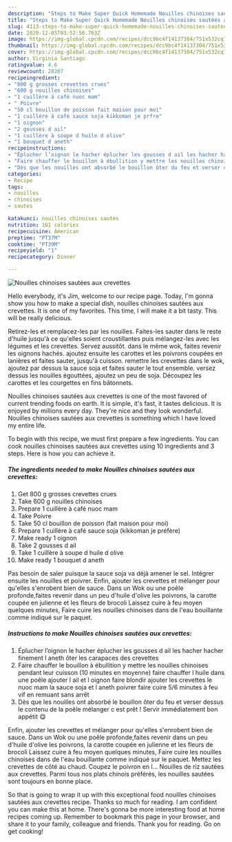 ```yaml
---
description: "Steps to Make Super Quick Homemade Nouilles chinoises sautées aux crevettes"
title: "Steps to Make Super Quick Homemade Nouilles chinoises sautées aux crevettes"
slug: 4113-steps-to-make-super-quick-homemade-nouilles-chinoises-sautees-aux-crevettes
date: 2020-12-05T03:52:50.763Z
image: https://img-global.cpcdn.com/recipes/dcc9bc4f14137304/751x532cq70/nouilles-chinoises-sautees-aux-crevettes-photo-principale-de-la-recette.jpg
thumbnail: https://img-global.cpcdn.com/recipes/dcc9bc4f14137304/751x532cq70/nouilles-chinoises-sautees-aux-crevettes-photo-principale-de-la-recette.jpg
cover: https://img-global.cpcdn.com/recipes/dcc9bc4f14137304/751x532cq70/nouilles-chinoises-sautees-aux-crevettes-photo-principale-de-la-recette.jpg
author: Virginia Santiago
ratingvalue: 4.6
reviewcount: 28207
recipeingredient:
- "800 g grosses crevettes crues"
- "600 g nouilles chinoises"
- "1 cuillère à café nuoc mam"
- " Poivre"
- "50 cl bouillon de poisson fait maison pour moi"
- "1 cuillère à café sauce soja kikkoman je prfre"
- "1 oignon"
- "2 gousses d ail"
- "1 cuillère à soupe d huile d olive"
- "1 bouquet d aneth"
recipeinstructions:
- "Éplucher l’oignon le hacher éplucher les gousses d ail les hacher hacher finement l aneth ôter les carapaces des crevettes"
- "Faire chauffer le bouillon à ébullition y mettre les nouilles chinoises pendant leur cuisson (10 minutes en moyenne) faire chauffer l huile dans une poêle ajouter l ail et l oignon faire blondir ajouter les crevettes le nuoc mam la sauce soja et l aneth poivrer faire cuire 5/6 minutes à feu vif en remuant sans arrêt"
- "Dès que les nouilles ont absorbé le bouillon ôter du feu et verser dessus le contenu de la poêle mélanger c est prêt ! Servir immédiatement bon appétit 😋"
categories:
- Recipe
tags:
- nouilles
- chinoises
- sautes

katakunci: nouilles chinoises sautes 
nutrition: 161 calories
recipecuisine: American
preptime: "PT37M"
cooktime: "PT39M"
recipeyield: "1"
recipecategory: Dinner

---
```



![Nouilles chinoises sautées aux crevettes](https://img-global.cpcdn.com/recipes/dcc9bc4f14137304/751x532cq70/nouilles-chinoises-sautees-aux-crevettes-photo-principale-de-la-recette.jpg)

Hello everybody, it's Jim, welcome to our recipe page. Today, I'm gonna show you how to make a special dish, nouilles chinoises sautées aux crevettes. It is one of my favorites. This time, I will make it a bit tasty. This will be really delicious.

Retirez-les et remplacez-les par les nouilles. Faites-les sauter dans le reste d&#39;huile jusqu&#39;à ce qu&#39;elles soient croustillantes puis mélangez-les avec les légumes et les crevettes. Servez aussitôt. dans le même wok, faites revenir les oignons hachés. ajoutez ensuite les carottes et les poivrons coupées en lanières et faites sauter, jusqu&#39;à cuisson. remettre les crevettes dans le wok, ajoutez par dessus la sauce soja et faites sauter le tout ensemble. versez dessus les nouilles égouttées, ajoutez un peu de soja. Découpez les carottes et les courgettes en fins bâtonnets.

Nouilles chinoises sautées aux crevettes is one of the most favored of current trending foods on earth. It is simple, it's fast, it tastes delicious. It is enjoyed by millions every day. They're nice and they look wonderful. Nouilles chinoises sautées aux crevettes is something which I have loved my entire life.


To begin with this recipe, we must first prepare a few ingredients. You can cook nouilles chinoises sautées aux crevettes using 10 ingredients and 3 steps. Here is how you can achieve it.

<!--inarticleads1-->

##### The ingredients needed to make Nouilles chinoises sautées aux crevettes:

1. Get 800 g grosses crevettes crues
1. Take 600 g nouilles chinoises
1. Prepare 1 cuillère à café nuoc mam
1. Take  Poivre
1. Take 50 cl bouillon de poisson (fait maison pour moi)
1. Prepare 1 cuillère à café sauce soja (kikkoman je préfère)
1. Make ready 1 oignon
1. Take 2 gousses d ail
1. Take 1 cuillère à soupe d huile d olive
1. Make ready 1 bouquet d aneth


Pas besoin de saler puisque la sauce soja va déjà amener le sel. Intégrer ensuite les nouilles et poivrer. Enfin, ajouter les crevettes et mélanger pour qu&#39;elles s&#39;enrobent bien de sauce. Dans un Wok ou une poêle profonde,faites revenir dans un peu d&#39;huile d&#39;olive les poivrons, la carotte coupée en julienne et les fleurs de brocoli Laissez cuire à feu moyen quelques minutes, Faire cuire les nouilles chinoises dans de l&#39;eau bouillante comme indiqué sur le paquet. 

<!--inarticleads2-->

##### Instructions to make Nouilles chinoises sautées aux crevettes:

1. Éplucher l’oignon le hacher éplucher les gousses d ail les hacher hacher finement l aneth ôter les carapaces des crevettes
1. Faire chauffer le bouillon à ébullition y mettre les nouilles chinoises pendant leur cuisson (10 minutes en moyenne) faire chauffer l huile dans une poêle ajouter l ail et l oignon faire blondir ajouter les crevettes le nuoc mam la sauce soja et l aneth poivrer faire cuire 5/6 minutes à feu vif en remuant sans arrêt
1. Dès que les nouilles ont absorbé le bouillon ôter du feu et verser dessus le contenu de la poêle mélanger c est prêt ! Servir immédiatement bon appétit 😋


Enfin, ajouter les crevettes et mélanger pour qu&#39;elles s&#39;enrobent bien de sauce. Dans un Wok ou une poêle profonde,faites revenir dans un peu d&#39;huile d&#39;olive les poivrons, la carotte coupée en julienne et les fleurs de brocoli Laissez cuire à feu moyen quelques minutes, Faire cuire les nouilles chinoises dans de l&#39;eau bouillante comme indiqué sur le paquet. Mettez les crevettes de côté au chaud. Coupez le poivron en l… Nouilles de riz sautées aux crevettes. Parmi tous nos plats chinois préférés, les nouilles sautées sont toujours en bonne place. 

So that is going to wrap it up with this exceptional food nouilles chinoises sautées aux crevettes recipe. Thanks so much for reading. I am confident you can make this at home. There's gonna be more interesting food at home recipes coming up. Remember to bookmark this page in your browser, and share it to your family, colleague and friends. Thank you for reading. Go on get cooking!
